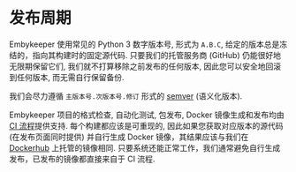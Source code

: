 # 发布周期

Embykeeper 使用常见的 Python 3 数字版本号, 形式为 `A.B.C`, 给定的版本总是冻结的，指向其构建时的固定源代码. 只要我们的托管服务商 (GitHub) 仍能很好地无限期保留它们, 我们就不打算移除之前发布的任何版本, 因此您可以安全地回滚到任何版本, 而无需自行保留备份.

我们会尽力遵循 `主版本号.次版本号.修订` 形式的 [semver](https://semver.org/lang/zh-CN/) (语义化版本).

Embykeeper 项目的格式检查, 自动化测试, 包发布, Docker 镜像生成和发布均由 [CI 流程](https://github.com/emby-keeper/embykeeper/actions)​提供支持. 每个构建都应该是可重现的, 因此如果您获取对应版本的源代码 (在发布页面同时提供) 并自行生成 Docker 镜像，其结果应该与我们在 [Dockerhub](https://hub.docker.com/r/embykeeper/embykeeper) 上托管的镜像相同. 只要系统还能正常工作，我们通常避免自行生成发布，已发布的镜像都直接来自于 CI 流程.
